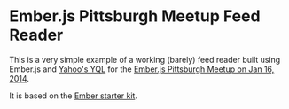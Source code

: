 Ember.js Pittsburgh Meetup Feed Reader
===========

This is a very simple example of a working (barely) feed reader built using Ember.js and [Yahoo's YQL](http://developer.yahoo.com/yql/) for the [Ember.js Pittsburgh Meetup on Jan 16, 2014](http://www.meetup.com/Ember-js-Pittsburgh/events/158351342/).

It is based on the [Ember starter kit](https://github.com/emberjs/starter-kit).

